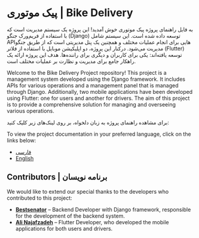 # پیک موتوری | Bike Delivery

به فایل راهنمای پروژه پیک موتوری خوش آمدید! این پروژه یک سیستم مدیریت است که با استفاده از فریم‌ورک جنگو (Django) توسعه داده شده است. این سیستم شامل API‌هایی برای انجام عملیات مختلف و همچنین یک پنل مدیریتی است که از طریق جنگو مدیریت می‌شود. درکنار این پروژه، دو اپلیکیشن موبایل با استفاده از فلاتر (Flutter) توسعه یافته‌اند: یکی برای کاربران و دیگری برای راننده‌ها. هدف این پروژه ارائه یک راهکار جامع برای مدیریت و نظارت بر عملیات مختلف است.

Welcome to the Bike Delivery Project repository! This project is a management system developed using the Django framework. It includes APIs for various operations and a management panel that is managed through Django. Additionally, two mobile applications have been developed using Flutter: one for users and another for drivers. The aim of this project is to provide a comprehensive solution for managing and overseeing various operations.

برای مشاهده راهنمای پروژه به زبان دلخواه، بر روی لینک‌های زیر کلیک کنید:

To view the project documentation in your preferred language, click on the links below:

- [فارسی](./README_fa.md)
- [English](./README_en.md)

## Contributors | برنامه نویسان

We would like to extend our special thanks to the developers who contributed to this project:

- **[Bestsenator](https://github.com/Bestsenator)** – Backend Developer with Django framework, responsible for the development of the backend system.
- **[Ali Najafzadeh](https://github.com/AliNajafzadeh7916)** – Flutter Developer, who developed the mobile applications for both users and drivers.
